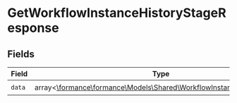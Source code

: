 # GetWorkflowInstanceHistoryStageResponse


## Fields

| Field                                                                                                                       | Type                                                                                                                        | Required                                                                                                                    | Description                                                                                                                 |
| --------------------------------------------------------------------------------------------------------------------------- | --------------------------------------------------------------------------------------------------------------------------- | --------------------------------------------------------------------------------------------------------------------------- | --------------------------------------------------------------------------------------------------------------------------- |
| `data`                                                                                                                      | array<[\formance\formance\Models\Shared\WorkflowInstanceHistoryStage](../../Models/Shared/WorkflowInstanceHistoryStage.md)> | :heavy_check_mark:                                                                                                          | N/A                                                                                                                         |